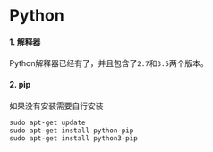 # Python

#### 1. 解释器

Python解释器已经有了，并且包含了`2.7`和`3.5`两个版本。

#### 2. pip

如果没有安装需要自行安装

```
sudo apt-get update
sudo apt-get install python-pip
sudo apt-get install python3-pip
```
